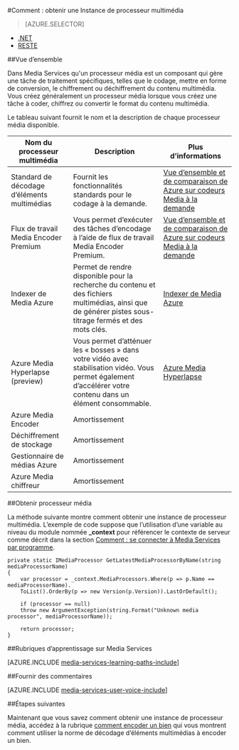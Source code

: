 <properties 
    pageTitle="Comment créer un processeur média | Microsoft Azure" 
    description="Découvrez comment créer un composant de traitement multimédia pour encoder, convertir le format, chiffrer ou déchiffrer du contenu multimédia pour Azure Media Services. Exemples de code sont écrits en c# et utilisent le Kit de développement de Services de support pour .NET." 
    services="media-services" 
    documentationCenter="" 
    authors="juliako" 
    manager="erikre" 
    editor=""/>

<tags 
    ms.service="media-services" 
    ms.workload="media" 
    ms.tgt_pltfrm="na" 
    ms.devlang="na" 
    ms.topic="article" 
    ms.date="09/26/2016" 
    ms.author="juliako"/>


#<a name="how-to-get-a-media-processor-instance"></a>Comment : obtenir une Instance de processeur multimédia

> [AZURE.SELECTOR]
- [.NET](media-services-get-media-processor.md)
- [RESTE](media-services-rest-get-media-processor.md)


##<a name="overview"></a>Vue d’ensemble

Dans Media Services qu'un processeur média est un composant qui gère une tâche de traitement spécifiques, telles que le codage, mettre en forme de conversion, le chiffrement ou déchiffrement du contenu multimédia. Vous créez généralement un processeur média lorsque vous créez une tâche à coder, chiffrez ou convertir le format du contenu multimédia.

Le tableau suivant fournit le nom et la description de chaque processeur média disponible.

Nom du processeur multimédia|Description|Plus d’informations
---|---|---
Standard de décodage d’éléments multimédias|Fournit les fonctionnalités standards pour le codage à la demande. |[Vue d’ensemble et de comparaison de Azure sur codeurs Media à la demande](media-services-encode-asset.md)
Flux de travail Media Encoder Premium|Vous permet d’exécuter des tâches d’encodage à l’aide de flux de travail Media Encoder Premium.|[Vue d’ensemble et de comparaison de Azure sur codeurs Media à la demande](media-services-encode-asset.md)
Indexer de Media Azure| Permet de rendre disponible pour la recherche du contenu et des fichiers multimédias, ainsi que de générer pistes sous-titrage fermés et des mots clés.|[Indexer de Media Azure](media-services-index-content.md)
Azure Media Hyperlapse (preview)|Vous permet d’atténuer les « bosses » dans votre vidéo avec stabilisation vidéo. Vous permet également d’accélérer votre contenu dans un élément consommable.|[Azure Media Hyperlapse](media-services-hyperlapse-content.md)
Azure Media Encoder|Amortissement
Déchiffrement de stockage| Amortissement|
Gestionnaire de médias Azure|Amortissement|
Azure Media chiffreur|Amortissement|

##<a name="get-media-processor"></a>Obtenir processeur média

La méthode suivante montre comment obtenir une instance de processeur multimédia. L’exemple de code suppose que l’utilisation d’une variable au niveau du module nommée **_context** pour référencer le contexte de serveur comme décrit dans la section [Comment : se connecter à Media Services par programme](media-services-dotnet-connect-programmatically.md).

    private static IMediaProcessor GetLatestMediaProcessorByName(string mediaProcessorName)
    {
        var processor = _context.MediaProcessors.Where(p => p.Name == mediaProcessorName).
        ToList().OrderBy(p => new Version(p.Version)).LastOrDefault();
        
        if (processor == null)
        throw new ArgumentException(string.Format("Unknown media processor", mediaProcessorName));
        
        return processor;
    }


##<a name="media-services-learning-paths"></a>Rubriques d’apprentissage sur Media Services

[AZURE.INCLUDE [media-services-learning-paths-include](../../includes/media-services-learning-paths-include.md)]

##<a name="provide-feedback"></a>Fournir des commentaires

[AZURE.INCLUDE [media-services-user-voice-include](../../includes/media-services-user-voice-include.md)]

##<a name="next-steps"></a>Étapes suivantes

Maintenant que vous savez comment obtenir une instance de processeur média, accédez à la rubrique [comment encoder un bien](media-services-dotnet-encode-with-media-encoder-standard.md) qui vous montrent comment utiliser la norme de décodage d’éléments multimédias à encoder un bien.



